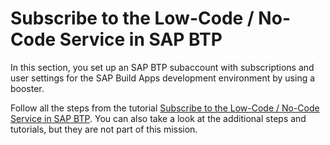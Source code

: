 # Subscribe to the Low-Code / No-Code Service in SAP BTP

In this section, you set up an SAP BTP subaccount with subscriptions and user settings for the SAP Build Apps development environment by using a booster.

Follow all the steps from the tutorial [Subscribe to the Low-Code / No-Code Service in SAP BTP](https://developers.sap.com/tutorials/appgyver-subscribe-service.html). You can also take a look at the additional steps and tutorials, but they are not part of this mission.


